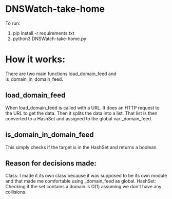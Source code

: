 # DNSWatch-take-home

To run:
1) pip install -r requirements.txt
2) python3 DNSWatch-take-home.py

# How it works:
There are two main functions load_domain_feed and is_domain_in_domain_feed. 

## load_domain_feed
When load_domain_feed is called with a URL. It does an HTTP request to the URL to get the data. Then it splits the data into a list. That list is then converted to a HashSet and assigned to the global var _domain_feed.

## is_domain_in_domain_feed
This simply checks if the target is in the HashSet and returns a boolean.

## Reason for decisions made:
Class: I made it its own class because it was supposed to be its own module and that made me comfortable using _domain_feed as global.
HashSet: Checking if the set contains a domain is O(1) assuming we don't have any collisions.
